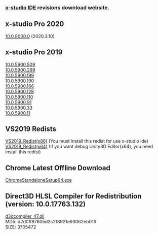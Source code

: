 <h3><a href="https://en.x-studio.net">x-studio IDE</a> revisions download website.</h3>

## x-studio Pro 2020
[10.0.9000.0](https://x-studio.net/dl.php?version=10.0.9000.0)  (2020.3.10)

## x-studio Pro 2019
[10.0.5900.509](https://x-studio.net/dl.php?version=10.0.5900.509)  
[10.0.5900.299](https://x-studio.net/dl.php?version=10.0.5900.299)  
[10.0.5900.199](https://x-studio.net/dl.php?version=10.0.5900.199)  
[10.0.5900.190](https://x-studio.net/dl.php?version=10.0.5900.190)  
[10.0.5900.166](https://x-studio.net/dl.php?version=10.0.5900.166)  
[10.0.5900.128](https://x-studio.net/dl.php?version=10.0.5900.128)  
[10.0.5900.110](https://x-studio.net/dl.php?version=10.0.5900.110)  
[10.0.5900.91](https://x-studio.net/dl.php?version=10.0.5900.91)  
[10.0.5900.33](https://x-studio.net/dl.php?version=10.0.5900.33)  
[10.0.5900.11](https://x-studio.net/dl.php?version=10.0.5900.11)  

## VS2019 Redists
[VS2019_Redist(x86)](https://x-studio.net/fdl2.php?file=VC_redist.x86.exe)  (You must install this redist for use x-studio ide)  
[VS2019_Redist(x64)](https://x-studio.net/fdl2.php?file=VC_redist.x64.exe) (If you want debug Unity3D Editor(x64), you need install this redist)


## Chrome Latest Offline Download
[ChromeStandaloneSetup64.exe](https://www.google.cn/chrome/?standalone=1&platform=win64)

## Direct3D HLSL Compiler for Redistribution (version: 10.0.17763.132)
[d3dcompiler_47.dll](https://simdsoft.gitee.io/xsdl2/d3dcompiler_47.dll)  
MD5: d2d0ff97605d2c2f8921e93062eb01ff  
SIZE: 3705472
